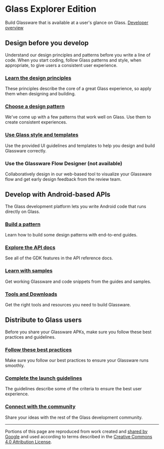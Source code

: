 # Glass Explorer Edition
Build Glassware that is available at a user's glance on Glass. [Developer overview](./develop/overview.md)

## Design before you develop
Understand our design principles and patterns before you write a line of code. When you start coding, follow Glass patterns and style, when appropriate, to give users a consistent user experience.

### [Learn the design principles](principles.md)
These principles describe the core of a great Glass experience, so apply them when designing and building.

### [Choose a design pattern](patterns.md)
We've come up with a few patterns that work well on Glass. Use them to create consistent experiences.

### [Use Glass style and templates](style.md)
Use the provided UI guidelines and templates to help you design and build Glassware correctly.

### Use the Glassware Flow Designer (not available)
Collaboratively design in our web-based tool to visualize your Glassware flow and get early design feedback from the review team.

## Develop with Android-based APIs
The Glass development platform lets you write Android code that runs directly on Glass.

### [Build a pattern](./develop/patterns.md)
Learn how to build some design patterns with end-to-end guides.

### [Explore the API docs](./develop/gdk/reference.md)
See all of the GDK features in the API reference docs.

### [Learn with samples](./samples.md)
Get working Glassware and code snippets from the guides and samples.

### [Tools and Downloads](./tools-downloads.md)
Get the right tools and resources you need to build Glassware.

## Distribute to Glass users
Before you share your Glassware APKs, make sure you follow these best practices and guidelines.

### [Follow these best practices](./distribute/best-practices.md)
Make sure you follow our best practices to ensure your Glassware runs smoothly.

### [Complete the launch guidelines](./distribute/checklist.md)
The guidelines describe some of the criteria to ensure the best user experience.

### [Connect with the community](./community.md)
Share your ideas with the rest of the Glass development community.

---

Portions of this page are reproduced from work created and [shared by Google](https://developers.google.com/readme/policies) and used according to terms described in the [Creative Commons 4.0 Attribution License](https://creativecommons.org/licenses/by/4.0/).